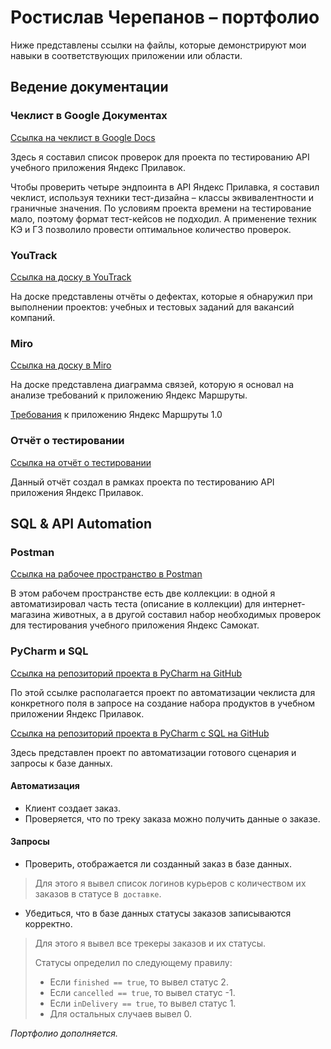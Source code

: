 # Ростислав Черепанов – портфолио

Ниже представлены ссылки на файлы, которые демонстрируют мои навыки в соответствующих приложении или области.

## Ведение документации

### Чеклист в Google Документах

[Ссылка на чеклист в Google  Docs](https://docs.google.com/spreadsheets/d/1Hc3tJqIDyNmGdxQrubZLAf-fjmpPrXA9Z1Y6-yMejwQ/edit?usp=sharing)

Здесь я составил список проверок для проекта по тестированию API учебного приложения Яндекс Прилавок.

Чтобы проверить четыре эндпоинта в API Яндекс Прилавка, я составил чеклист, используя техники тест-дизайна – классы эквивалентности и граничные значения.
По условиям проекта времени на тестирование мало, поэтому формат тест-кейсов не подходил. А применение техник КЭ и ГЗ позволило провести оптимальное количество проверок.

### YouTrack

[Ссылка на доску в YouTrack](https://cherrost.youtrack.cloud/)

На доске представлены отчёты о дефектах, которые я обнаружил при выполнении проектов: учебных и тестовых заданий для вакансий компаний.

### Miro

[Ссылка на доску в Miro](https://miro.com/app/board/uXjVP5XSdL0=/?moveToWidget=3458764566784593677&cot=14)

На доске представлена диаграмма связей, которую я основал на анализе требований к приложению Яндекс Маршруты.

[Требования](https://wiki.yandex.ru/homepage/trebovanija-k-jandeks.marshruty/) к приложению Яндекс Маршруты 1.0

### Отчёт о тестировании

[Ссылка на отчёт о тестировании](https://docs.google.com/document/d/1kRWoBRF5qjsW6nF53rvZZ-kRVEpj43sh0DrqEonNxzI/edit?usp=sharing)

Данный отчёт создал в рамках проекта по тестированию API приложения Яндекс Прилавок.

## SQL & API Automation

### Postman

[Ссылка на рабочее пространство в Postman](https://www.postman.com/orbital-module-astronomer-70757970/workspace/cher-rost-public)

В этом рабочем пространстве есть две коллекции: в одной я автоматизировал часть теста (описание в коллекции) для интернет-магазина животных, а в другой составил набор необходимых проверок для тестирования учебного приложения Яндекс Самокат.

### PyCharm и SQL

[Ссылка на репозиторий проекта в PyCharm на GitHub](https://github.com/webcheriff/project_11_automate_checklist.git)

По этой ссылке располагается проект по автоматизации чеклиста для конкретного поля в запросе на создание набора продуктов в учебном приложении Яндекс Прилавок.

[Ссылка на репозиторий проекта в PyCharm c SQL на GitHub](https://github.com/webcheriff/project_12_final_project.git)

Здесь представлен проект по автоматизации готового сценария и запросы к базе данных.

#### Автоматизация

* Клиент создает заказ.
* Проверяется, что по треку заказа можно получить данные о заказе.

#### Запросы

* Проверить, отображается ли созданный заказ в базе данных.

> Для этого я вывел список логинов курьеров с количеством их заказов в статусе `В доставке`.

* Убедиться, что в базе данных статусы заказов записываются корректно.

> Для этого я вывел все трекеры заказов и их статусы.
>
> Статусы определил по следующему правилу:
>
> * Если `finished == true`, то вывел статус 2.
> * Если `cancelled == true`, то вывел статус -1.
> * Если `inDelivery == true`, то вывел статус 1.
> * Для остальных случаев вывел 0.

*Портфолио дополняется.*
